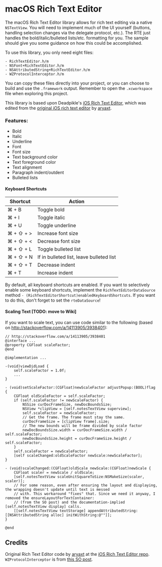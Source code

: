 macOS Rich Text Editor
==================

The macOS Rich Text Editor library allows for rich text editing via a native `NSTextView`. You will need to implement much of the UI yourself (buttons, handling selection changes via the delegate protocol, etc.). The RTE just handles the bold/italic/bulleted lists/etc. formatting for you. The sample should give you some guidance on how this could be accomplished.

To use this library, you only need eight files:

	- RichTextEditor.h/m
	- NSFont+RichTextEditor.h/m
	- NSAttributedString+RichTextEditor.h/m
	- WZProtocolInterceptor.h/m
    
You can copy these files directly into your project, or you can choose to build and use the `.framework` output. Remember to open the `.xcworkspace` file when exploring this project.

This library is based upon Deadpikle's [iOS Rich Text Editor](https://github.com/Deadpikle/iOS-Rich-Text-Editor), which was edited from the [original iOS rich text editor](https://github.com/aryaxt/iOS-Rich-Text-Editor) by [aryaxt](https://github.com/aryaxt).

### Features:

- Bold
- Italic
- Underline
- Font
- Font size
- Text background color
- Text foreground color
- Text alignment
- Paragraph indent/outdent
- Bulleted lists

#### Keyboard Shortcuts

| Shortcut  | Action |
| ------------- | ------------- |
| ⌘ + B  | Toggle bold  |
| ⌘ + I  | Toggle italic  |
| ⌘ + U  | Toggle underline  |
| ⌘ + ⇧ + >  | Increase font size |
| ⌘ + ⇧ + <  | Decrease font size |
| ⌘ + ⇧ + L  | Toggle bulleted list |
| ⌘ + ⇧ + N  | If in bulleted list, leave bulleted list |
| ⌘ + ⇧ + T  | Decrease indent |
| ⌘ + T  | Increase indent |

By default, all keyboard shortcuts are enabled. If you want to selectively enable some keyboard shortcuts, implement the `RichTextEditorDataSource` method `- (RichTextEditorShortcut)enabledKeyboardShortcuts`. If you want to do this, don't forget to set the `rteDataSource`!

#### Scaling Text [TODO: move to Wiki]

If you want to scale text, you can use code similar to the following (based on http://stackoverflow.com/a/14113905/3938401):
```
// http://stackoverflow.com/a/14113905/3938401
@interface ...
@property CGFloat scaleFactor;
@end

@implementation ...

-(void)viewDidLoad {
    self.scaleFactor = 1.0f;
    ...
}

- (void)setScaleFactor:(CGFloat)newScaleFactor adjustPopup:(BOOL)flag {
    CGFloat oldScaleFactor = self.scaleFactor;
    if (self.scaleFactor != newScaleFactor) {
        NSSize curDocFrameSize, newDocBoundsSize;
        NSView *clipView = [self.notesTextView superview];
        self.scaleFactor = newScaleFactor;
        // Get the frame. The frame must stay the same.
        curDocFrameSize = [clipView frame].size;
        // The new bounds will be frame divided by scale factor
        newDocBoundsSize.width = curDocFrameSize.width / self.scaleFactor;
        newDocBoundsSize.height = curDocFrameSize.height / self.scaleFactor;
    }
    self.scaleFactor = newScaleFactor;
    [self scaleChanged:oldScaleFactor newScale:newScaleFactor];
}

- (void)scaleChanged:(CGFloat)oldScale newScale:(CGFloat)newScale {
    CGFloat scaler = newScale / oldScale;
    [self.notesTextView scaleUnitSquareToSize:NSMakeSize(scaler, scaler)];
    // For some reason, even after ensuring the layout and displaying, the wrapping doesn't update until text is messed
    // with. This workaround "fixes" that. Since we need it anyway, I removed the ensureLayoutForTextContainer:
    // (from the SO post) and the documentation-implied [self.notesTextView display] calls.
    [[self.notesTextView textStorage] appendAttributedString:[[NSAttributedString alloc] initWithString:@""]];
}

@end
```


Credits
-------------------------

Original Rich Text Editor code by [aryaxt](https://github.com/aryaxt) at the [iOS Rich Text Editor repo](https://github.com/aryaxt/iOS-Rich-Text-Editor). `WZProtocolInterceptor` is from [this SO post](http://stackoverflow.com/a/18777565/3938401).
